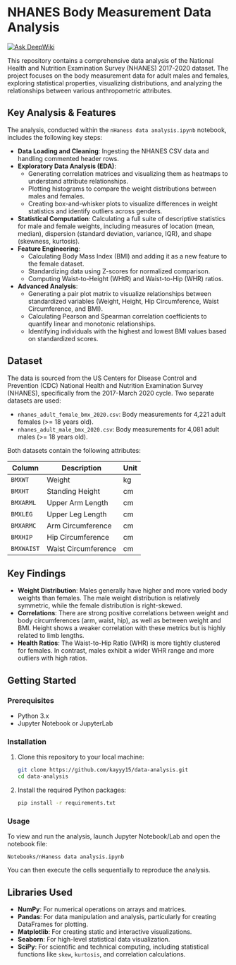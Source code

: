 # NHANES Body Measurement Data Analysis
[![Ask DeepWiki](https://devin.ai/assets/askdeepwiki.png)](https://deepwiki.com/Kayyy15/Data-Analysis)

This repository contains a comprehensive data analysis of the National Health and Nutrition Examination Survey (NHANES) 2017-2020 dataset. The project focuses on the body measurement data for adult males and females, exploring statistical properties, visualizing distributions, and analyzing the relationships between various anthropometric attributes.

## Key Analysis & Features

The analysis, conducted within the `nHaness data analysis.ipynb` notebook, includes the following key steps:
*   **Data Loading and Cleaning**: Ingesting the NHANES CSV data and handling commented header rows.
*   **Exploratory Data Analysis (EDA)**:
    *   Generating correlation matrices and visualizing them as heatmaps to understand attribute relationships.
    *   Plotting histograms to compare the weight distributions between males and females.
    *   Creating box-and-whisker plots to visualize differences in weight statistics and identify outliers across genders.
*   **Statistical Computation**: Calculating a full suite of descriptive statistics for male and female weights, including measures of location (mean, median), dispersion (standard deviation, variance, IQR), and shape (skewness, kurtosis).
*   **Feature Engineering**:
    *   Calculating Body Mass Index (BMI) and adding it as a new feature to the female dataset.
    *   Standardizing data using Z-scores for normalized comparison.
    *   Computing Waist-to-Height (WHtR) and Waist-to-Hip (WHR) ratios.
*   **Advanced Analysis**:
    *   Generating a pair plot matrix to visualize relationships between standardized variables (Weight, Height, Hip Circumference, Waist Circumference, and BMI).
    *   Calculating Pearson and Spearman correlation coefficients to quantify linear and monotonic relationships.
    *   Identifying individuals with the highest and lowest BMI values based on standardized scores.

## Dataset

The data is sourced from the US Centers for Disease Control and Prevention (CDC) National Health and Nutrition Examination Survey (NHANES), specifically from the 2017-March 2020 cycle. Two separate datasets are used:

*   `nhanes_adult_female_bmx_2020.csv`: Body measurements for 4,221 adult females (>= 18 years old).
*   `nhanes_adult_male_bmx_2020.csv`: Body measurements for 4,081 adult males (>= 18 years old).

Both datasets contain the following attributes:

| Column   | Description           | Unit |
|----------|-----------------------|------|
| `BMXWT`    | Weight                | kg   |
| `BMXHT`    | Standing Height       | cm   |
| `BMXARML`  | Upper Arm Length      | cm   |
| `BMXLEG`   | Upper Leg Length      | cm   |
| `BMXARMC`  | Arm Circumference     | cm   |
| `BMXHIP`   | Hip Circumference     | cm   |
| `BMXWAIST` | Waist Circumference   | cm   |

## Key Findings

*   **Weight Distribution**: Males generally have higher and more varied body weights than females. The male weight distribution is relatively symmetric, while the female distribution is right-skewed.
*   **Correlations**: There are strong positive correlations between weight and body circumferences (arm, waist, hip), as well as between weight and BMI. Height shows a weaker correlation with these metrics but is highly related to limb lengths.
*   **Health Ratios**: The Waist-to-Hip Ratio (WHR) is more tightly clustered for females. In contrast, males exhibit a wider WHR range and more outliers with high ratios.

## Getting Started

### Prerequisites
*   Python 3.x
*   Jupyter Notebook or JupyterLab

### Installation
1.  Clone this repository to your local machine:
    ```sh
    git clone https://github.com/kayyy15/data-analysis.git
    cd data-analysis
    ```
2.  Install the required Python packages:
    ```sh
    pip install -r requirements.txt
    ```

### Usage
To view and run the analysis, launch Jupyter Notebook/Lab and open the notebook file:
```
Notebooks/nHaness data analysis.ipynb
```
You can then execute the cells sequentially to reproduce the analysis.

## Libraries Used
*   **NumPy**: For numerical operations on arrays and matrices.
*   **Pandas**: For data manipulation and analysis, particularly for creating DataFrames for plotting.
*   **Matplotlib**: For creating static and interactive visualizations.
*   **Seaborn**: For high-level statistical data visualization.
*   **SciPy**: For scientific and technical computing, including statistical functions like `skew`, `kurtosis`, and correlation calculations.
